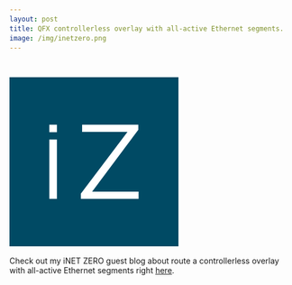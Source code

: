 ```yaml
---
layout: post
title: QFX controllerless overlay with all-active Ethernet segments.
image: /img/inetzero.png
---
```


<br>                

![iNET Zero logo](/img/inetzero.png "iNET Zero logo") 
<p>
Check out my iNET ZERO guest blog about route a controllerless overlay with all-active Ethernet segments right <a href="https://www.inetzero.com/qfx-controllerless-overlay-active-ethernet-segments/" target="_blank">here</a>.
</p>   
